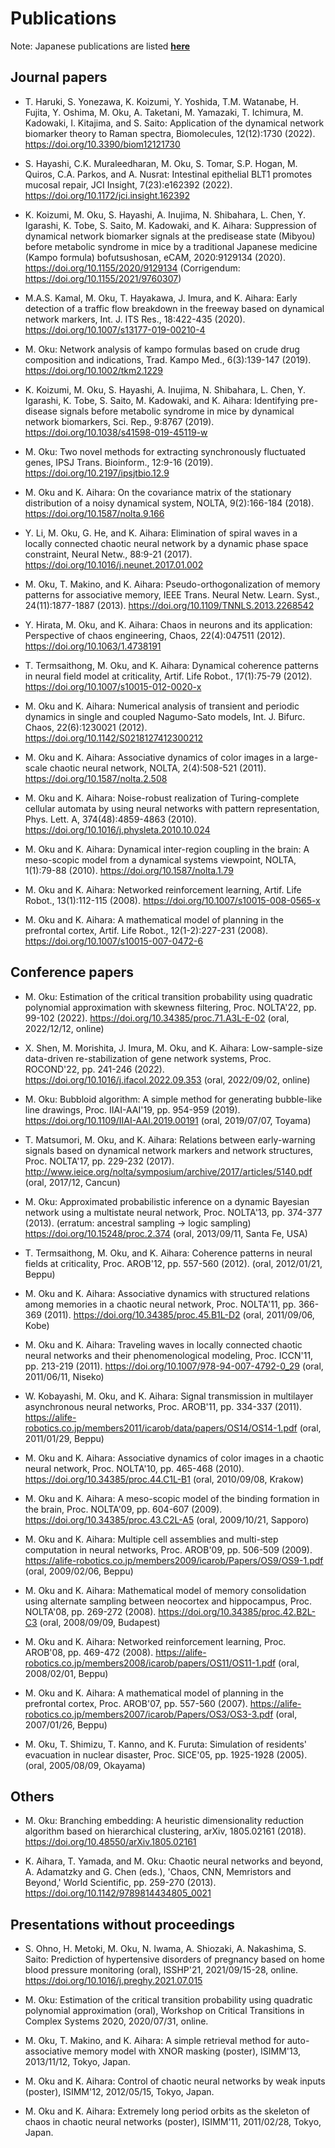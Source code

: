 Publications
============

Note: Japanese publications are listed [**here**](../jp/#!publication.md)

Journal papers
--------------

<!--
M. Oku: Estimation of the critical transition probability using quadratic polynomial approximation with skewness-based reject option, NOLTA, E14-N(2):? (2023).
-->

* T. Haruki, S. Yonezawa, K. Koizumi, Y. Yoshida, T.M. Watanabe, H. Fujita, Y. Oshima, M. Oku, A. Taketani, M. Yamazaki, T. Ichimura, M. Kadowaki, I. Kitajima, and S. Saito: Application of the dynamical network biomarker theory to Raman spectra, Biomolecules, 12(12):1730 (2022). https://doi.org/10.3390/biom12121730

* S. Hayashi, C.K. Muraleedharan, M. Oku, S. Tomar, S.P. Hogan, M. Quiros, C.A. Parkos, and A. Nusrat: Intestinal epithelial BLT1 promotes mucosal repair, JCI Insight, 7(23):e162392 (2022). https://doi.org/10.1172/jci.insight.162392

* K. Koizumi, M. Oku, S. Hayashi, A. Inujima, N. Shibahara, L. Chen, Y. Igarashi, K. Tobe, S. Saito, M. Kadowaki, and K. Aihara: Suppression of dynamical network biomarker signals at the predisease state (Mibyou) before metabolic syndrome in mice by a traditional Japanese medicine (Kampo formula) bofutsushosan, eCAM, 2020:9129134 (2020). https://doi.org/10.1155/2020/9129134
(Corrigendum: https://doi.org/10.1155/2021/9760307)

* M.A.S. Kamal, M. Oku, T. Hayakawa, J. Imura, and K. Aihara: Early detection of a traffic flow breakdown in the freeway based on dynamical network markers, Int. J. ITS Res., 18:422-435 (2020). https://doi.org/10.1007/s13177-019-00210-4

* M. Oku: Network analysis of kampo formulas based on crude drug composition and indications, Trad. Kampo Med., 6(3):139-147 (2019). https://doi.org/10.1002/tkm2.1229

* K. Koizumi, M. Oku, S. Hayashi, A. Inujima, N. Shibahara, L. Chen, Y. Igarashi, K. Tobe, S. Saito, M. Kadowaki, and K. Aihara: Identifying pre-disease signals before metabolic syndrome in mice by dynamical network biomarkers, Sci. Rep., 9:8767 (2019). https://doi.org/10.1038/s41598-019-45119-w

* M. Oku: Two novel methods for extracting synchronously fluctuated genes, IPSJ Trans. Bioinform., 12:9-16 (2019). https://doi.org/10.2197/ipsjtbio.12.9

* M. Oku and K. Aihara: On the covariance matrix of the stationary distribution of a noisy dynamical system, NOLTA, 9(2):166-184 (2018). https://doi.org/10.1587/nolta.9.166

* Y. Li, M. Oku, G. He, and K. Aihara: Elimination of spiral waves in a locally connected chaotic neural network by a dynamic phase space constraint, Neural Netw., 88:9-21 (2017). https://doi.org/10.1016/j.neunet.2017.01.002

* M. Oku, T. Makino, and K. Aihara: Pseudo-orthogonalization of memory patterns for associative memory, IEEE Trans. Neural Netw. Learn. Syst., 24(11):1877-1887 (2013). https://doi.org/10.1109/TNNLS.2013.2268542

* Y. Hirata, M. Oku, and K. Aihara: Chaos in neurons and its application: Perspective of chaos engineering, Chaos, 22(4):047511 (2012). https://doi.org/10.1063/1.4738191

* T. Termsaithong, M. Oku, and K. Aihara: Dynamical coherence patterns in neural field model at criticality, Artif. Life Robot., 17(1):75-79 (2012). https://doi.org/10.1007/s10015-012-0020-x

* M. Oku and K. Aihara: Numerical analysis of transient and periodic dynamics in single and coupled Nagumo-Sato models, Int. J. Bifurc. Chaos, 22(6):1230021 (2012). https://doi.org/10.1142/S0218127412300212

* M. Oku and K. Aihara: Associative dynamics of color images in a large-scale chaotic neural network, NOLTA, 2(4):508-521 (2011). https://doi.org/10.1587/nolta.2.508

* M. Oku and K. Aihara: Noise-robust realization of Turing-complete cellular automata by using neural networks with pattern representation, Phys. Lett. A, 374(48):4859-4863 (2010). https://doi.org/10.1016/j.physleta.2010.10.024

* M. Oku and K. Aihara: Dynamical inter-region coupling in the brain: A meso-scopic model from a dynamical systems viewpoint, NOLTA, 1(1):79-88 (2010). https://doi.org/10.1587/nolta.1.79

* M. Oku and K. Aihara: Networked reinforcement learning, Artif. Life Robot., 13(1):112-115 (2008). https://doi.org/10.1007/s10015-008-0565-x

* M. Oku and K. Aihara: A mathematical model of planning in the prefrontal cortex, Artif. Life Robot., 12(1-2):227-231 (2008). https://doi.org/10.1007/s10015-007-0472-6


Conference papers
-----------------

<!--

* Y. Saito, H. Sasahara, X. Shen, J. Pena Ramirez, J. Imura, M. Oku, K. Aihara: Pre-disease detection using dynamical network biomarkers in gene regulatory networks with cell-to-cell interaction, Proc. IFAC'23, accepted.

* X. Shen, H. Sasahara, J. Imura, M. Oku, K. Aihara: Data-driven re-stabilization of gene regulatory network towards early medical treatment, Proc. IFAC'23, accepted.

-->

* M. Oku: Estimation of the critical transition probability using quadratic polynomial approximation with skewness filtering, Proc. NOLTA'22, pp. 99-102 (2022). https://doi.org/10.34385/proc.71.A3L-E-02
(oral, 2022/12/12, online)

* X. Shen, M. Morishita, J. Imura, M. Oku, and K. Aihara: Low-sample-size data-driven re-stabilization of gene network systems, Proc. ROCOND'22, pp. 241-246 (2022). https://doi.org/10.1016/j.ifacol.2022.09.353
(oral, 2022/09/02, online)

* M. Oku: Bubbloid algorithm: A simple method for generating bubble-like line drawings, Proc. IIAI-AAI'19, pp. 954-959 (2019). https://doi.org/10.1109/IIAI-AAI.2019.00191
(oral, 2019/07/07, Toyama)

* T. Matsumori, M. Oku, and K. Aihara: Relations between early-warning signals based on dynamical network markers and network structures, Proc. NOLTA'17, pp. 229-232 (2017). http://www.ieice.org/nolta/symposium/archive/2017/articles/5140.pdf
(oral, 2017/12, Cancun)

* M. Oku: Approximated probabilistic inference on a dynamic Bayesian network using a multistate neural network, Proc. NOLTA'13, pp. 374-377 (2013). (erratum: ancestral sampling -> logic sampling) https://doi.org/10.15248/proc.2.374
(oral, 2013/09/11, Santa Fe, USA)

* T. Termsaithong, M. Oku, and K. Aihara: Coherence patterns in neural fields at criticality, Proc. AROB'12, pp. 557-560 (2012).
(oral, 2012/01/21, Beppu)

* M. Oku and K. Aihara: Associative dynamics with structured relations among memories in a chaotic neural network, Proc. NOLTA'11, pp. 366-369 (2011). https://doi.org/10.34385/proc.45.B1L-D2
(oral, 2011/09/06, Kobe)

* M. Oku and K. Aihara: Traveling waves in locally connected chaotic neural networks and their phenomenological modeling, Proc. ICCN'11, pp. 213-219 (2011). https://doi.org/10.1007/978-94-007-4792-0_29
(oral, 2011/06/11, Niseko)

* W. Kobayashi, M. Oku, and K. Aihara: Signal transmission in multilayer asynchronous neural networks, Proc. AROB'11, pp. 334-337 (2011). https://alife-robotics.co.jp/members2011/icarob/data/papers/OS14/OS14-1.pdf
(oral, 2011/01/29, Beppu)

* M. Oku and K. Aihara: Associative dynamics of color images in a chaotic neural network, Proc. NOLTA'10, pp. 465-468 (2010). https://doi.org/10.34385/proc.44.C1L-B1
(oral, 2010/09/08, Krakow)

* M. Oku and K. Aihara: A meso-scopic model of the binding formation in the brain, Proc. NOLTA'09, pp. 604-607 (2009). https://doi.org/10.34385/proc.43.C2L-A5
(oral, 2009/10/21, Sapporo)

* M. Oku and K. Aihara: Multiple cell assemblies and multi-step computation in neural networks, Proc. AROB'09, pp. 506-509 (2009). https://alife-robotics.co.jp/members2009/icarob/Papers/OS9/OS9-1.pdf
(oral, 2009/02/06, Beppu)

* M. Oku and K. Aihara: Mathematical model of memory consolidation using alternate sampling between neocortex and hippocampus, Proc. NOLTA'08, pp. 269-272 (2008). https://doi.org/10.34385/proc.42.B2L-C3
(oral, 2008/09/09, Budapest)

* M. Oku and K. Aihara: Networked reinforcement learning, Proc. AROB'08, pp. 469-472 (2008). https://alife-robotics.co.jp/members2008/icarob/papers/OS11/OS11-1.pdf
(oral, 2008/02/01, Beppu)

* M. Oku and K. Aihara: A mathematical model of planning in the prefrontal cortex, Proc. AROB'07, pp. 557-560 (2007). https://alife-robotics.co.jp/members2007/icarob/Papers/OS3/OS3-3.pdf
(oral, 2007/01/26, Beppu)

* M. Oku, T. Shimizu, T. Kanno, and K. Furuta: Simulation of residents' evacuation in nuclear disaster, Proc. SICE'05, pp. 1925-1928 (2005).
(oral, 2005/08/09, Okayama)


Others
------

* M. Oku: Branching embedding: A heuristic dimensionality reduction algorithm based on hierarchical clustering, arXiv, 1805.02161 (2018). https://doi.org/10.48550/arXiv.1805.02161

* K. Aihara, T. Yamada, and M. Oku: Chaotic neural networks and beyond, A. Adamatzky and G. Chen (eds.), 'Chaos, CNN, Memristors and Beyond,' World Scientific, pp. 259-270 (2013). https://doi.org/10.1142/9789814434805_0021


Presentations without proceedings
---------------------------------

* S. Ohno, H. Metoki, M. Oku, N. Iwama, A. Shiozaki, A. Nakashima, S. Saito: Prediction of hypertensive disorders of pregnancy based on home blood pressure monitoring (oral), ISSHP'21, 2021/09/15-28, online. https://doi.org/10.1016/j.preghy.2021.07.015

* M. Oku: Estimation of the critical transition probability using quadratic polynomial approximation (oral), Workshop on Critical Transitions in Complex Systems 2020, 2020/07/31, online.

* M. Oku, T. Makino, and K. Aihara: A simple retrieval method for auto-associative memory model with XNOR masking (poster), ISIMM'13, 2013/11/12, Tokyo, Japan.

* M. Oku and K. Aihara: Control of chaotic neural networks by weak inputs (poster), ISIMM'12, 2012/05/15, Tokyo, Japan.

* M. Oku and K. Aihara: Extremely long period orbits as the skeleton of chaos in chaotic neural networks (poster), ISIMM'11, 2011/02/28, Tokyo, Japan.
